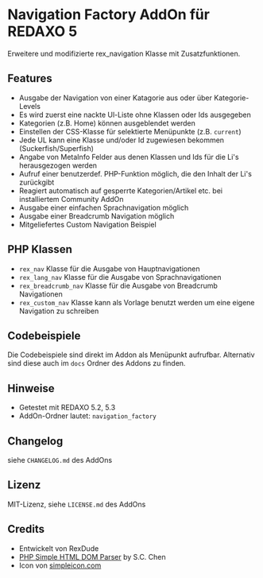Navigation Factory AddOn für REDAXO 5
=====================================

Erweitere und modifizierte rex_navigation Klasse mit Zusatzfunktionen.

Features
--------

* Ausgabe der Navigation von einer Katagorie aus oder über Kategorie-Levels
* Es wird zuerst eine nackte Ul-Liste ohne Klassen oder Ids ausgegeben
* Kategorien (z.B. Home) können ausgeblendet werden
* Einstellen der CSS-Klasse für selektierte Menüpunkte (z.B. `current`)
* Jede UL kann eine Klasse und/oder Id zugewiesen bekommen (Suckerfish/Superfish)
* Angabe von MetaInfo Felder aus denen Klassen und Ids für die Li's herausgezogen werden
* Aufruf einer benutzerdef. PHP-Funktion möglich, die den Inhalt der Li's zurückgibt
* Reagiert automatisch auf gesperrte Kategorien/Artikel etc. bei installiertem Community AddOn
* Ausgabe einer einfachen Sprachnavigation möglich
* Ausgabe einer Breadcrumb Navigation möglich
* Mitgeliefertes Custom Navigation Beispiel

PHP Klassen
------------

* `rex_nav` Klasse für die Ausgabe von Hauptnavigationen
* `rex_lang_nav` Klasse für die Ausgabe von Sprachnavigationen
* `rex_breadcrumb_nav` Klasse für die Ausgabe von Breadcrumb Navigationen
* `rex_custom_nav` Klasse kann als Vorlage benutzt werden um eine eigene Navigation zu schreiben

Codebeispiele
-------------

Die Codebeispiele sind direkt im Addon als Menüpunkt aufrufbar. Alternativ sind diese auch im `docs` Ordner des Addons zu finden.

Hinweise
--------

* Getestet mit REDAXO 5.2, 5.3
* AddOn-Ordner lautet: `navigation_factory`

Changelog
---------

siehe `CHANGELOG.md` des AddOns

Lizenz
------

MIT-Lizenz, siehe `LICENSE.md` des AddOns

Credits
-------

* Entwickelt von RexDude
* [PHP Simple HTML DOM Parser](http://simplehtmldom.sourceforge.net/) by S.C. Chen
* Icon von [simpleicon.com](http://simpleicon.com)
